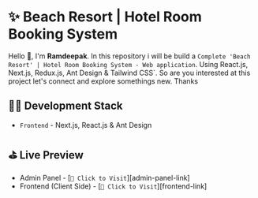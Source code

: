 
# ✨ Beach Resort | Hotel Room Booking System

Hello 👋, I'm <strong>Ramdeepak</strong>. In this repository i will be build a `Complete 'Beach Resort' | Hotel Room Booking System - Web application`. Using React.js, Next.js, Redux.js, Ant Design & Tailwind CSS`. So are you interested at this project let's connect and explore somethings new. Thanks

<!-- contents of projects -->

## 🧑‍💻 Development Stack

- `Frontend` - Next.js, React.js & Ant Design

## ⛳️ Live Preview

- Admin Panel - [`🚀 Click to Visit`][admin-panel-link]
- Frontend (Client Side) - [`🚀 Click to Visit`][frontend-link]
